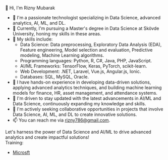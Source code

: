 👋 Hi, I'm Rizny Mubarak

- 👀 I'm a passionate technologist specializing in Data Science, advanced analytics, AI, ML, and DL.
- 🌱 Currently, I'm pursuing a Master's degree in Data Science at Skövde University, honing my skills in these areas.
- 💼 My skills include:
  - Data Science: Data preprocessing, Exploratory Data Analysis (EDA), Feature engineering, Model selection and evaluation, Predictive modeling, Machine Learning algorithms.
  - Programming languages: Python, R, C#, Java, PHP, JavaScript.
  - AI/ML Frameworks: TensorFlow, Keras, PyTorch, scikit-learn.
  - Web Development: .NET, Laravel, Vue.js, Angular.js, Ionic.
  - Databases: SQL, MySQL, Oracle.
- 💪 I have hands-on experience in developing data-driven solutions, applying advanced analytics techniques, and building machine learning models for finance, HR, asset management, and attendance systems.
- 🌟 I'm driven to stay updated with the latest advancements in AI/ML and Data Science, continuously expanding my knowledge and skills.
- 💼 I'm actively seeking collaborative opportunities in projects that involve Data Science, AI, ML, and DL to create innovative solutions.
- 📫 You can reach me via rizny786@gmail.com.

Let's harness the power of Data Science and AI/ML to drive advanced analytics and create impactful solutions!<br>
Training:
- [Microsft](https://learn.microsoft.com/en-us/users/riznymubarak-6916/achievements)

